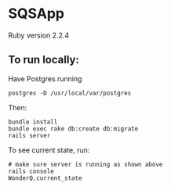 # SQSApp

Ruby version
2.2.4

## To run locally:

Have Postgres running
```
postgres -D /usr/local/var/postgres
```

Then:
```
bundle install
bundle exec rake db:create db:migrate
rails server
```

To see current state, run:
```
# make sure server is running as shown above
rails console
WonderQ.current_state
```
